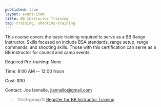 ```yaml
---
published: true
layout: event-item
title: BB Instructor Training
tag: training, shooting-training
---
```


This course covers the basic training required to serve as a BB Range Instructor. Skills focused on include BSA standards, range setup, range commands, and shooting skills. Those with this certification can serve as a BB instructor for council and camp events.

Required Pre-training: None

Time: 8:00 AM -- 12:00 Noon
 
Cost: $30
 
Contact: Joe Iannello, [jiannello@gmail.com](mailto:jiannello@gmail.com)

> %list-group%
> <a href="https://scoutingevent.com/066-79856" class="list-group-item">Register for BB Instructor Training</a>
